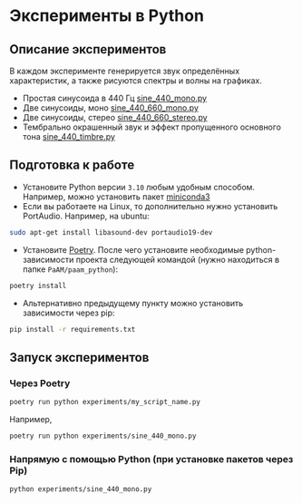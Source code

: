 # Эксперименты в Python


## Описание экспериментов
В каждом эксперименте генерируется звук определённых характеристик, а также рисуются спектры и волны на графиках.
- Простая синусоида в 440 Гц [sine_440_mono.py](experiments/sine_440_mono.py)
- Две синусоиды, моно [sine_440_660_mono.py](experiments/sine_440_660_mono.py)
- Две синусоиды, стерео [sine_440_660_stereo.py](experiments/sine_440_660_stereo.py)
- Тембрально окрашенный звук и эффект пропущенного основного тона [sine_440_timbre.py](experiments/sine_440_timbre.py)

## Подготовка к работе
- Установите Python версии `3.10` любым удобным способом. 
Например, можно установить пакет [miniconda3](https://conda.io/en/latest/miniconda.html)
- Если вы работаете на Linux, то дополнительно нужно установить PortAudio. Например, на ubuntu:
```bash
sudo apt-get install libasound-dev portaudio19-dev
```
- Установите [Poetry](https://python-poetry.org/docs/). 
После чего установите необходимые python-зависимости проекта 
следующей командой (нужно находиться в папке `PaAM/paam_python`):
```bash
poetry install
```
- Альтернативно предыдущему пункту можно установить зависимости через pip:
```bash
pip install -r requirements.txt
```

## Запуск экспериментов
### Через Poetry
```bash
poetry run python experiments/my_script_name.py
```
Например, 
```bash
poetry run python experiments/sine_440_mono.py
```

### Напрямую с помощью Python (при установке пакетов через Pip)
```bash
python experiments/sine_440_mono.py
```
